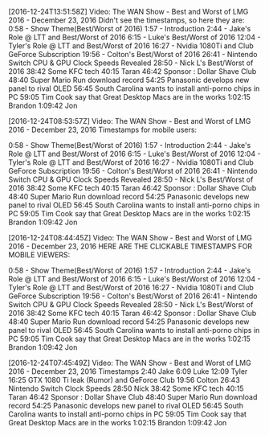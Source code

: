 [2016-12-24T13:51:58Z] Video: The WAN Show - Best and Worst of LMG 2016 - December 23, 2016 
Didn't see the timestamps, so here they are:
0:58 - Show Theme(Best/Worst of 2016)
1:57 - Introduction
2:44 - Jake's Role @ LTT and Best/Worst of 2016
6:15 - Luke's Best/Worst of 2016
12:04 - Tyler's Role @ LTT and Best/Worst of 2016
16:27 - Nvidia 1080Ti and Club GeForce Subscription
19:56 - Colton's Best/Worst of 2016
26:41 - Nintendo Switch CPU & GPU Clock Speeds Revealed
28:50 - Nick L's Best/Worst of 2016
38:42 Some KFC tech
40:15 Taran
46:42 Sponsor : Dollar Shave Club
48:40 Super Mario Run download record
54:25 Panasonic develops new panel to rival OLED
56:45 South Carolina wants to install anti-porno chips in PC
59:05 Tim Cook say that Great Desktop Macs are in the works
1:02:15 Brandon
1:09:42 Jon

[2016-12-24T08:53:57Z] Video: The WAN Show - Best and Worst of LMG 2016 - December 23, 2016 
Timestamps for mobile users:

0:58 - Show Theme(Best/Worst of 2016)
1:57 - Introduction
2:44 - Jake's Role @ LTT and Best/Worst of 2016
6:15 - Luke's Best/Worst of 2016
12:04 - Tyler's Role @ LTT and Best/Worst of 2016
16:27 - Nvidia 1080Ti and Club GeForce Subscription
19:56 - Colton's Best/Worst of 2016
26:41 - Nintendo Switch CPU & GPU Clock Speeds Revealed
28:50 - Nick L's Best/Worst of 2016
38:42 Some KFC tech
40:15 Taran
46:42 Sponsor : Dollar Shave Club
48:40 Super Mario Run download record
54:25 Panasonic develops new panel to rival OLED
56:45 South Carolina wants to install anti-porno chips in PC
59:05 Tim Cook say that Great Desktop Macs are in the works
1:02:15 Brandon
1:09:42 Jon

[2016-12-24T08:44:45Z] Video: The WAN Show - Best and Worst of LMG 2016 - December 23, 2016 
HERE ARE THE CLICKABLE TIMESTAMPS FOR MOBILE VIEWERS:

0:58 - Show Theme(Best/Worst of 2016)
1:57 - Introduction
2:44 - Jake's Role @ LTT and Best/Worst of 2016
6:15 - Luke's Best/Worst of 2016
12:04 - Tyler's Role @ LTT and Best/Worst of 2016
16:27 - Nvidia 1080Ti and Club GeForce Subscription
19:56 - Colton's Best/Worst of 2016
26:41 - Nintendo Switch CPU & GPU Clock Speeds Revealed
28:50 - Nick L's Best/Worst of 2016
38:42 Some KFC tech
40:15 Taran
46:42 Sponsor : Dollar Shave Club
48:40 Super Mario Run download record
54:25 Panasonic develops new panel to rival OLED
56:45 South Carolina wants to install anti-porno chips in PC
59:05 Tim Cook say that Great Desktop Macs are in the works
1:02:15 Brandon
1:09:42 Jon

[2016-12-24T07:45:49Z] Video: The WAN Show - Best and Worst of LMG 2016 - December 23, 2016 
Timestamps
2:40 Jake
6:09 Luke
12:09 Tyler
16:25 GTX 1080 Ti leak (Rumor) and GeForce Club
19:56 Colton
26:43 Nintendo Switch Clock Speeds
28:50 Nick
38:42 Some KFC tech
40:15 Taran
46:42 Sponsor : Dollar Shave Club
48:40 Super Mario Run download record
54:25 Panasonic develops new panel to rival OLED
56:45 South Carolina wants to install anti-porno chips in PC
59:05 Tim Cook say that Great Desktop Macs are in the works
1:02:15 Brandon
1:09:42 Jon

